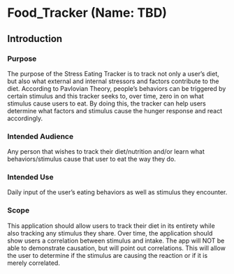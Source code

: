# Food_Tracker (Name: TBD)
## Introduction
### Purpose
The purpose of the Stress Eating Tracker is to track not only a user’s diet, but also what external and internal stressors and factors contribute to the diet. According to Pavlovian Theory, people’s behaviors can be triggered by certain stimulus and this tracker seeks to, over time, zero in on what stimulus cause users to eat. By doing this, the tracker can help users determine what factors and stimulus cause the hunger response and react accordingly.
### Intended Audience
Any person that wishes to track their diet/nutrition and/or learn what behaviors/stimulus cause that user to eat the way they do.
### Intended Use
Daily input of the user’s eating behaviors as well as stimulus they encounter.
### Scope
This application should allow users to track their diet in its entirety while also tracking any stimulus they share. Over time, the application should show users a correlation between stimulus and intake. 
The app will NOT be able to demonstrate causation, but will point out correlations. This will allow the user to determine if the stimulus are causing the reaction or if it is merely correlated.

